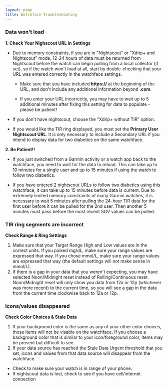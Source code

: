 ```yaml
---
layout: page
title: Watchface Troubleshooting
---
```


<h3>Data won't load</h3>
  
<strong>1. Check Your Nighscout URL in Settings</strong>
  
- Due to memory constraints, if you are in "Nightscout" or "Xdrip+ and Nightscout" mode, 12-24 hours of data must be returned from Nightscout before the watch can begin pulling from a local collector (if set), so if the watch won't load at all, start by double-checking that your URL was entered correctly in the watchface settings.
  
     * Make sure that you have included <strong>https://</strong> at the beginning of the URL, and don't include any additional information beyond <strong>.com</strong>.  
     
     * If you enter your URL incorrectly, you may have to wait up to 5 additional minutes after fixing this setting for data to populate - please be patient!
   
- If you don't have nightscout, choose the "Xdrip+ without TIR" option.
  
- If you would like the TIR ring displayed, you must set the <strong>Primary User Nightscout URL</strong>.  It is only necessary to include a Secondary URL if you intend to display data for two diabetics on the same watchface. 
  
<strong>2. Be Patient!!</strong>
  
- If you just switched from a Garmin activity or a watch app back to the watchface, you need to wait for the data to reload.  This can take up to 10 minutes for a single user and up to 15 minutes if using the watch to follow two diabetics.  

- If you have entered 2 nightscout URLs to follow two diabetics using this watchface, it can take up to 15 minutes before data is current.  Due to extremely limited memory constraints of many Garmin watches, it is necessary to wait 5 minutes after pulling the 24-hour TIR data for the first user before it can be pulled for the 2nd user.  Then another 5 minutes must pass before the most recent SGV values can be pulled.

### TIR ring segments are incorrect
  
  <strong>Check Range & Ring Settings</strong>
  1. Make sure that your Target Range High and Low values are in the correct units.  If you picked mg/dL, make sure your range values are expressed that way.  If you chose mmol/L, make sure your range values are expressed that way (the default settings will not make sense in mmol/L).  
  2. If there is a gap in your data that you weren't expecting, you may have selected Noon/Midnight reset instead of Rolling/Continuous reset. Noon/Midnight reset will only show you data from 12a or 12p (whichever was more recent) to the current time, so you will see a gap in the data from the current time clockwise back to 12a or 12p.   

### Icons/values disappeared
 
 <strong>Check Color Choices & Stale Data</strong>
  1. If your background color is the same as any of your other color choices, those items will not be visable on the watchface.  If you choose a background color that is similar to your icon/foreground color, items may be present but difficult to see.   
  2. If your data source has reached the Stale Data Urgent threshold that you set, icons and values from that data source will disappear from the watchface.  
   * Check to make sure your watch is in range of your phone. 
   * If nightscout data is lost, check to see if you have cell/internet connection

